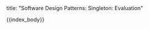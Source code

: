 <frontmatter>
title: "Software Design Patterns: Singleton: Evaluation"
</frontmatter>

{{index_body}}
